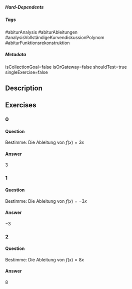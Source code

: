 ##### Hard-Dependents
##### Tags
#abiturAnalysis
#abiturAbleitungen 
#analysisVollständigeKurvendiskussionPolynom
#abiturFunktionsrekonstruktion
##### Metadata
isCollectionGoal=false
isOrGateway=false
shouldTest=true
singleExercise=false
## Description
 
## Exercises
### 0
#### Question
Bestimme:
Die Ableitung von $f(x)=3x$
#### Answer
$3$
### 1
#### Question
Bestimme:
Die Ableitung von $f(x)=-3x$
#### Answer
$-3$
### 2
#### Question
Bestimme:
Die Ableitung von $f(x)=8x$
#### Answer
$8$

